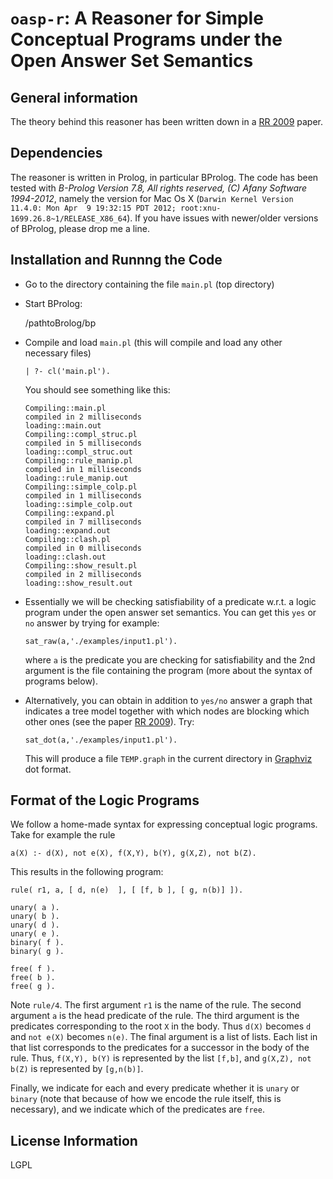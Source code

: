 # `oasp-r`: A Reasoner for Simple Conceptual Programs under the Open Answer Set Semantics


## General information

The theory behind this reasoner has been written down in a [RR 2009](http://stijnheymans.net/pubs/rr2009.pdf) paper.

## Dependencies

The reasoner is written in Prolog, in particular BProlog. The code has been
tested with _B-Prolog Version 7.8, All rights reserved, (C) Afany Software
1994-2012_, namely the version for Mac Os X (`Darwin Kernel Version 11.4.0: Mon
Apr  9 19:32:15 PDT 2012; root:xnu-1699.26.8~1/RELEASE_X86_64`). If you have
issues with newer/older versions of BProlog, please drop me a line.

## Installation and Runnng the Code

- Go to the directory containing the file `main.pl` (top directory)
- Start BProlog:

    /pathtoBrolog/bp

- Compile and load `main.pl` (this will compile and load any other necessary files)

    ~~~
    | ?- cl('main.pl').
    ~~~

    You should see something like this:

    ~~~
    Compiling::main.pl
    compiled in 2 milliseconds
    loading::main.out
    Compiling::compl_struc.pl
    compiled in 5 milliseconds
    loading::compl_struc.out
    Compiling::rule_manip.pl
    compiled in 1 milliseconds
    loading::rule_manip.out
    Compiling::simple_colp.pl
    compiled in 1 milliseconds
    loading::simple_colp.out
    Compiling::expand.pl
    compiled in 7 milliseconds
    loading::expand.out
    Compiling::clash.pl
    compiled in 0 milliseconds
    loading::clash.out
    Compiling::show_result.pl
    compiled in 2 milliseconds
    loading::show_result.out
    ~~~

- Essentially we will be checking satisfiability of a predicate w.r.t. a logic
program under the open answer set semantics. You can get this `yes` or `no`
answer by trying for example:
    
    ~~~
    sat_raw(a,'./examples/input1.pl').
    ~~~

    where `a` is the predicate you are checking for satisfiability and the 2nd
    argument is the file containing the program (more about the syntax of programs
    below).

- Alternatively, you can obtain in addition to `yes/no` answer a graph that
indicates a tree model together with which nodes are blocking which other ones
(see the paper [RR 2009](http://stijnheymans.net/pubs/rr2009.pdf)). Try:

    ~~~
    sat_dot(a,'./examples/input1.pl').
    ~~~

    This will produce a file `TEMP.graph` in the current directory in
    [Graphviz](http://www.graphviz.org/) dot format.  

## Format of the Logic Programs

We follow a home-made syntax for expressing conceptual logic programs. Take for example the rule

    a(X) :- d(X), not e(X), f(X,Y), b(Y), g(X,Z), not b(Z).


This results in the following program:

    rule( r1, a, [ d, n(e)  ], [ [f, b ], [ g, n(b)] ]).
    
    unary( a ).
    unary( b ).
    unary( d ).
    unary( e ).
    binary( f ).
    binary( g ).
    
    free( f ).
    free( b ).
    free( g ).



Note `rule/4`. The first argument `r1` is the name of the rule.  The second argument `a` is the head predicate of the rule. The third argument is the predicates corresponding to the root `X` in the body. Thus `d(X)` becomes `d` and `not e(X)` becomes `n(e)`.  The final argument is a list of lists.  Each list in that list corresponds to the predicates for a successor in the body of the rule.  Thus, `f(X,Y), b(Y)` is represented by the list `[f,b]`, and `g(X,Z), not b(Z)` is represented by `[g,n(b)]`.

Finally, we indicate for each and every predicate whether it is `unary` or `binary` (note that because of how we encode the rule itself, this is necessary), and we indicate which of the predicates are `free`.




## License Information

LGPL

